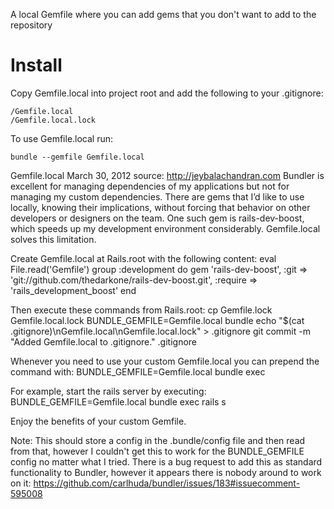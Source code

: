 A local Gemfile where you can add gems that you don't want to add to the repository

# Install

Copy Gemfile.local into project root and add the following to your .gitignore:

	/Gemfile.local
	/Gemfile.local.lock

To use Gemfile.local run:

	bundle --gemfile Gemfile.local

Gemfile.local March 30, 2012 source: http://jeybalachandran.com
Bundler is excellent for managing dependencies of my applications but not for managing my custom dependencies. There are gems that I’d like to use locally, knowing their implications, without forcing that behavior on other developers or designers on the team. One such gem is rails-dev-boost, which speeds up my development environment considerably. Gemfile.local solves this limitation.

Create Gemfile.local at Rails.root with the following content:
    eval File.read('Gemfile')
    group :development do
      gem 'rails-dev-boost', :git => 'git://github.com/thedarkone/rails-dev-boost.git', :require => 'rails_development_boost'
    end

Then execute these commands from Rails.root:
    cp Gemfile.lock Gemfile.local.lock
    BUNDLE_GEMFILE=Gemfile.local bundle
    echo "$(cat .gitignore)\nGemfile.local\nGemfile.local.lock" > .gitignore
    git commit -m "Added Gemfile.local to .gitignore." .gitignore

Whenever you need to use your custom Gemfile.local you can prepend the command with:
    BUNDLE_GEMFILE=Gemfile.local bundle exec

For example, start the rails server by executing:
    BUNDLE_GEMFILE=Gemfile.local bundle exec rails s

Enjoy the benefits of your custom Gemfile.

Note: This should store a config in the .bundle/config file and then read from that, however I couldn't get this to work for the BUNDLE_GEMFILE config no matter what I tried. There is a bug request to add this as standard functionality to Bundler, however it appears there is nobody around to work on it:
https://github.com/carlhuda/bundler/issues/183#issuecomment-595008 
